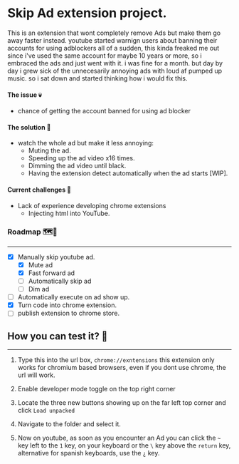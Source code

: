 # Skip Ad extension project.

This is an extension that wont completely remove Ads but make them go away faster instead. 
youtube started warnign users about banning their accounts for using adblockers all of a sudden, this kinda freaked me out since i've used the same account for maybe 10 years or more, so i embraced the ads and just went with it. i was fine for a month. but day by day i grew sick of the unnecesarily annoying ads with loud af pumped up music. so i sat down and started thinking how i would fix this.

#### The issue 💀
- chance of getting the account banned for using ad blocker

#### The solution 🧠
- watch the whole ad but make it less annoying:
  - Muting the ad.
  - Speeding up the ad video x16 times.
  - Dimming the ad video until black.
  - Having the extension detect automatically when the ad starts [WIP].

#### Current challenges 🤔
- Lack of experience developing chrome extensions
  - Injecting html into YouTube.

### Roadmap 🗺️🚀
------------
- [x] Manually skip youtube ad.
  - [x] Mute ad
  - [x] Fast forward ad
  - [ ] Automatically skip ad
  - [ ] Dim ad
 - [ ] Automatically execute on ad show up.
- [x] Turn code into chrome extension.
- [ ] publish extension to chrome store.

## How you can test it? 🥸
------------
1. Type this into the url box, ```chrome://exntensions``` this extension only works for chromium based browsers, even if you dont use chrome, the url will work. 

2. Enable developer mode toggle on the top right corner

3. Locate the three new buttons showing up on the far left top corner and click ``Load unpacked``

4. Navigate to the folder and select it.

5. Now on youtube, as soon as you encounter an Ad you can click the ```~``` key left to the ```1``` key, on your keyboard or the ```\``` key above the ```return``` key, alternative for spanish keyboards, use the ```¿``` key. 
